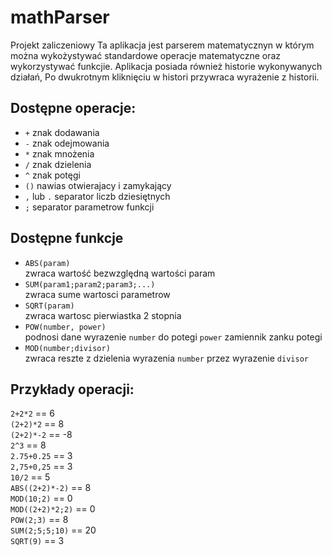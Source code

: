 # mathParser
Projekt zaliczeniowy
Ta aplikacja jest parserem matematycznyn w którym można
wykożystywać standardowe operacje matematyczne oraz wykorzystywać funkcjie.
Aplikacja posiada również historie wykonywanych działań, Po dwukrotnym kliknięciu w histori
przywraca wyrażenie z historii.

## Dostępne operacje:
- `+` znak dodawania
- `-` znak odejmowania
- `*` znak mnożenia
- `/` znak dzielenia
- `^` znak potęgi
- `()` nawias otwierajacy i zamykający
- `,` lub `.` separator liczb dziesiętnych
- `;` separator parametrow funkcji

## Dostępne funkcje
- `ABS(param)` <br>
	zwraca wartość bezwzględną wartości param
- `SUM(param1;param2;param3;...)` <br>
	zwraca sume wartosci parametrow
- `SQRT(param)` <br>
	zwraca wartosc pierwiastka 2 stopnia
- `POW(number, power)` <br>
	podnosi dane wyrazenie `number` do potegi `power`
	zamiennik zanku potegi
- `MOD(number;divisor)` <br>
	zwraca reszte z dzielenia wyrazenia `number` przez wyrazenie `divisor`

## Przykłady operacji:
`2+2*2` == 6 <br>
`(2+2)*2` == 8 <br>
`(2+2)*-2` == -8 <br>
`2^3` == 8 <br>
`2.75+0.25` == 3 <br>
`2,75+0,25` == 3 <br>
`10/2` == 5 <br>
`ABS((2+2)*-2)` == 8 <br>
`MOD(10;2)` == 0 <br>
`MOD((2+2)*2;2)` == 0 <br>
`POW(2;3)` == 8 <br>
`SUM(2;5;5;10)` == 20 <br>
`SQRT(9)` == 3 <br>
